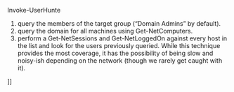 Invoke-UserHunte
1) query the members of the target group (“Domain Admins” by default).  
2) query the domain for all machines using Get-NetComputers. 
3) perform a Get-NetSessions and Get-NetLoggedOn against every host in the list and look for the users previously queried. 
While this technique provides the most coverage, it has the possibility of being slow and noisy-ish depending on the network (though we rarely get caught with it).

]]